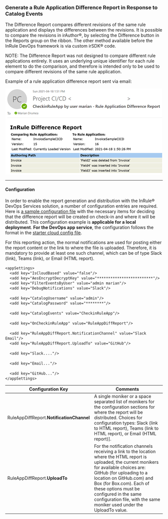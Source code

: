 ### Generate a Rule Application Difference Report in Response to Catalog Events

The Difference Report compares different revisions of the same rule application and displays the differences between the revisions. It is possible to compare the revisions in irAuthor®, by selecting the Difference button in the Reports group on the ribbon.  The other method available before the InRule DevOps framework is via custom irSDK® code.

NOTE: The Difference Report was not designed to compare different rule applications entirely. It uses an underlying unique identifier for each rule element to do the comparison, and therefore is intended only to be used to compare different revisions of the same rule application.

Example of a rule application difference report sent via email:

![Example of rule application difference report sent via email](../images/Sample2-RuleAppDiffReportEmail.PNG)

---
#### Configuration

In order to enable the report generation and distribution with the InRule® DevOps Services solution, a number of configuration entries are required.  Here is [a sample configuration file](../config/InRuleCICD_RuleAppDiffReport.config) with the necessary items for deciding that the difference report will be created on check-in and where it will be distributed.  This configuration example is **applicable for a local deployment**.  **For the DevOps app service**, the configuration follows the format in the [starter cloud config file](../config/InRule.CICD.Runtime.Service.config.json).

For this reporting action, the normal notifications are used for posting either the report content or the link to where the file is uploaded.  Therefore, it is mandatory to provide at least one such channel, which can be of type Slack (link), Teams (link), or Email (HTML report). 


```
<appSettings>
  <add key="IsCloudBased" value="false"/>
  <add key="AesEncryptDecryptKey" value="*************************"/>
  <add key="FilterEventsByUser" value="admin marian"/>
  <add key="DebugNotifications" value="Slack"/>
  
  <add key="CatalogUsername" value="admin"/>
  <add key="CatalogPassword" value="********"/>
  
  <add key="CatalogEvents" value="CheckinRuleApp"/>

  <add key="OnCheckinRuleApp" value="RuleAppDiffReport"/>
  
  <add key="RuleAppDiffReport.NotificationChannel" value="Slack Email"/>
  <add key="RuleAppDiffReport.UploadTo" value="GitHub"/>
  
  <add key="Slack...."/>
  
  <add key="Email..."/>
  
  <add key="GitHub..."/>
</appSettings>
```

|Configuration Key | Comments
--- | ---
|RuleAppDiffReport.**NotificationChannel**| A single moniker or a space separated list of monikers for the configuration sections for where the report will be distributed.  Choices for configuration types: Slack (link to HTML report), Teams (link to HTML report), or Email (HTML report)].
|RuleAppDiffReport.**UploadTo**| For the notification channels receiving a link to the location where the HTML report is uploaded, the current monikers for available choices are: GitHub (for uploading to a location on GitHub.com) and Box (for Box.com).  Each of these options must be configured in the same configuration file, with the same moniker used under the UploadTo value.
